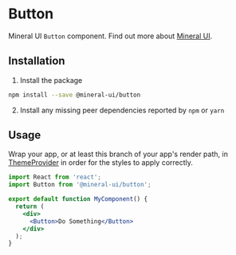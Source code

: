 # Button

Mineral UI `Button` component. Find out more about [Mineral UI](https://github.com/mineral-ui/mineral-ui).


## Installation

1. Install the package

```sh
npm install --save @mineral-ui/button
```

2. Install any missing peer dependencies reported by `npm` or `yarn`


## Usage

Wrap your app, or at least this branch of your app's render path, in [ThemeProvider](../../docs/styling.md#themeprovider-theme) in order for the styles to apply correctly.

```jsx
import React from 'react';
import Button from '@mineral-ui/button';

export default function MyComponent() {
  return (
    <div>
      <Button>Do Something</Button>
    </div>
  );
}
```
